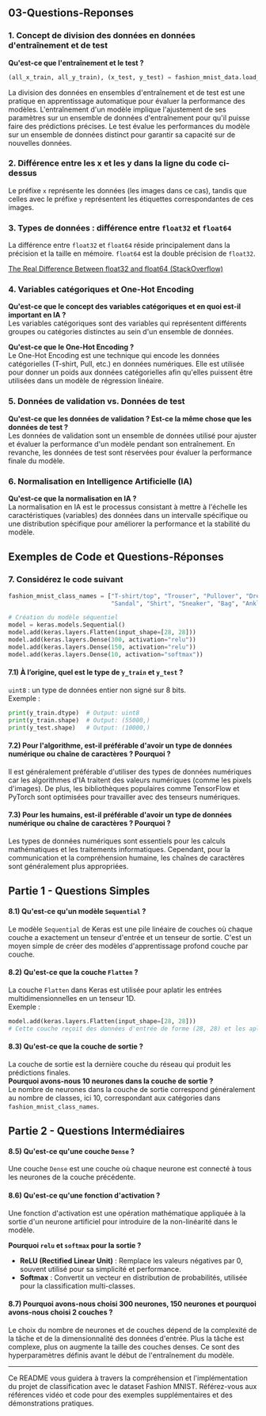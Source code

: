## 03-Questions-Reponses


### 1. Concept de division des données en données d'entraînement et de test

**Qu'est-ce que l'entraînement et le test ?**  

```python
(all_x_train, all_y_train), (x_test, y_test) = fashion_mnist_data.load_data()
```

La division des données en ensembles d'entraînement et de test est une pratique en apprentissage automatique pour évaluer la performance des modèles. L'entraînement d'un modèle implique l'ajustement de ses paramètres sur un ensemble de données d'entraînement pour qu'il puisse faire des prédictions précises. Le test évalue les performances du modèle sur un ensemble de données distinct pour garantir sa capacité sur de nouvelles données.

### 2. Différence entre les x et les y dans la ligne du code ci-dessus

Le préfixe `x` représente les données (les images dans ce cas), tandis que celles avec le préfixe `y` représentent les étiquettes correspondantes de ces images.

### 3. Types de données : différence entre `float32` et `float64`


La différence entre `float32` et `float64` réside principalement dans la précision et la taille en mémoire. `float64` est la double précision de `float32`.

[The Real Difference Between float32 and float64 (StackOverflow)](https://stackoverflow.com/questions/43440821/the-real-difference-between-float32-and-float64)  

### 4. Variables catégoriques et One-Hot Encoding

**Qu'est-ce que le concept des variables catégoriques et en quoi est-il important en IA ?**  
Les variables catégoriques sont des variables qui représentent différents groupes ou catégories distinctes au sein d'un ensemble de données.

**Qu'est-ce que le One-Hot Encoding ?**  
Le One-Hot Encoding est une technique qui encode les données catégorielles (T-shirt, Pull, etc.) en données numériques. Elle est utilisée pour donner un poids aux données catégorielles afin qu'elles puissent être utilisées dans un modèle de régression linéaire.

### 5. Données de validation vs. Données de test

**Qu'est-ce que les données de validation ? Est-ce la même chose que les données de test ?**  
Les données de validation sont un ensemble de données utilisé pour ajuster et évaluer la performance d'un modèle pendant son entraînement. En revanche, les données de test sont réservées pour évaluer la performance finale du modèle.

### 6. Normalisation en Intelligence Artificielle (IA)

**Qu'est-ce que la normalisation en IA ?**  
La normalisation en IA est le processus consistant à mettre à l'échelle les caractéristiques (variables) des données dans un intervalle spécifique ou une distribution spécifique pour améliorer la performance et la stabilité du modèle.

## Exemples de Code et Questions-Réponses

### 7. Considérez le code suivant

```python
fashion_mnist_class_names = ["T-shirt/top", "Trouser", "Pullover", "Dress", "Coat",
                             "Sandal", "Shirt", "Sneaker", "Bag", "Ankle boot"]

# Création du modèle séquentiel
model = keras.models.Sequential()
model.add(keras.layers.Flatten(input_shape=[28, 28]))
model.add(keras.layers.Dense(300, activation="relu"))
model.add(keras.layers.Dense(150, activation="relu"))
model.add(keras.layers.Dense(10, activation="softmax"))
```

#### 7.1) À l’origine, quel est le type de `y_train` et `y_test` ?

`uint8` : un type de données entier non signé sur 8 bits.  
Exemple :  
```python
print(y_train.dtype)  # Output: uint8
print(y_train.shape)  # Output: (55000,)
print(y_test.shape)   # Output: (10000,)
```

#### 7.2) Pour l'algorithme, est-il préférable d'avoir un type de données numérique ou chaîne de caractères ? Pourquoi ?

Il est généralement préférable d'utiliser des types de données numériques car les algorithmes d'IA traitent des valeurs numériques (comme les pixels d'images). De plus, les bibliothèques populaires comme TensorFlow et PyTorch sont optimisées pour travailler avec des tenseurs numériques.

#### 7.3) Pour les humains, est-il préférable d'avoir un type de données numérique ou chaîne de caractères ? Pourquoi ?

Les types de données numériques sont essentiels pour les calculs mathématiques et les traitements informatiques. Cependant, pour la communication et la compréhension humaine, les chaînes de caractères sont généralement plus appropriées.

## Partie 1 - Questions Simples

#### 8.1) Qu'est-ce qu'un modèle `Sequential` ?

Le modèle `Sequential` de Keras est une pile linéaire de couches où chaque couche a exactement un tenseur d'entrée et un tenseur de sortie. C'est un moyen simple de créer des modèles d'apprentissage profond couche par couche.

#### 8.2) Qu'est-ce que la couche `Flatten` ?

La couche `Flatten` dans Keras est utilisée pour aplatir les entrées multidimensionnelles en un tenseur 1D.  
Exemple :  
```python
model.add(keras.layers.Flatten(input_shape=[28, 28]))
# Cette couche reçoit des données d'entrée de forme (28, 28) et les aplatit en un tenseur 1D de forme (784).
```

#### 8.3) Qu'est-ce que la couche de sortie ?

La couche de sortie est la dernière couche du réseau qui produit les prédictions finales.  
**Pourquoi avons-nous 10 neurones dans la couche de sortie ?**  
Le nombre de neurones dans la couche de sortie correspond généralement au nombre de classes, ici 10, correspondant aux catégories dans `fashion_mnist_class_names`.

## Partie 2 - Questions Intermédiaires

#### 8.5) Qu'est-ce qu'une couche `Dense` ?

Une couche `Dense` est une couche où chaque neurone est connecté à tous les neurones de la couche précédente.

#### 8.6) Qu'est-ce qu'une fonction d'activation ?

Une fonction d'activation est une opération mathématique appliquée à la sortie d'un neurone artificiel pour introduire de la non-linéarité dans le modèle.

**Pourquoi `relu` et `softmax` pour la sortie ?**  
- **ReLU (Rectified Linear Unit)** : Remplace les valeurs négatives par 0, souvent utilisé pour sa simplicité et performance.
- **Softmax** : Convertit un vecteur en distribution de probabilités, utilisée pour la classification multi-classes.

#### 8.7) Pourquoi avons-nous choisi 300 neurones, 150 neurones et pourquoi avons-nous choisi 2 couches ?

Le choix du nombre de neurones et de couches dépend de la complexité de la tâche et de la dimensionnalité des données d'entrée. Plus la tâche est complexe, plus on augmente la taille des couches denses. Ce sont des hyperparamètres définis avant le début de l'entraînement du modèle.

---

Ce README vous guidera à travers la compréhension et l'implémentation du projet de classification avec le dataset Fashion MNIST. Référez-vous aux références vidéo et code pour des exemples supplémentaires et des démonstrations pratiques.
